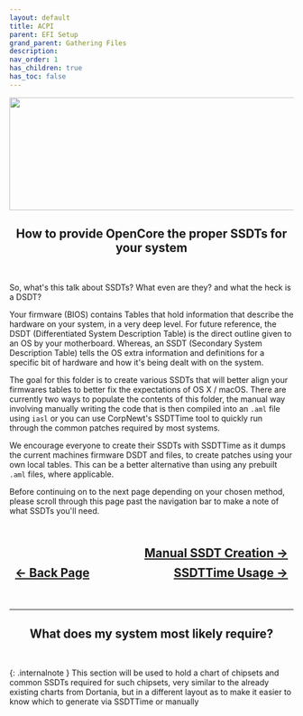 ```yaml
---
layout: default
title: ACPI
parent: EFI Setup
grand_parent: Gathering Files
description: 
nav_order: 1
has_children: true
has_toc: false
---
```


<style>
  .navigation-container {
    display: flex;
    justify-content: space-between;
    align-items: center;
    width: 100%;
  }
  
  .nav-button {
    margin: 10px;
  }

  .manual-next-button-container {
    text-align: right;
  }

  .manual-next-button {
    margin: 10px;
    top: 0px;
    bottom: 0px;
    left: 0px;
    right: 0px;
  }
</style>

<p align="center">
  <img width="650" height="200" src="../../../../../assets/Headers/Header-OpenCore-ACPI.png">
</p>

<h2 align="center">How to provide OpenCore the proper SSDTs for your system</h2>
<br>

So, what's this talk about SSDTs? What even are they? and what the heck is a DSDT?

Your firmware (BIOS) contains Tables that hold information that describe the hardware on your system, in a very deep level. For future reference, the DSDT (Differentiated System Description Table) is the direct outline given to an OS by your motherboard. Whereas, an SSDT (Secondary System Description Table) tells the OS extra information and definitions for a specific bit of hardware and how it's being dealt with on the system. 

The goal for this folder is to create various SSDTs that will better align your firmwares tables to better fix the expectations of OS X / macOS. There are currently two ways to populate the contents of this folder, the manual way involving manually writing the code that is then compiled into an ``.aml`` file using ``iasl`` or you can use CorpNewt's SSDTTime tool to quickly run through the common patches required by most systems.

We encourage everyone to create their SSDTs with SSDTTime as it dumps the current machines firmware DSDT and files, to create patches using your own local tables. This can be a better alternative than using any prebuilt ``.aml`` files, where applicable.

Before continuing on to the next page depending on your chosen method, please scroll through this page past the navigation bar to make a note of what SSDTs you'll need. 

<h2 align="center">
  <br>
  <div class="manual-next-button-container">
  <a class="manual-next-button" href="../02-Manual/index/">Manual SSDT Creation &rarr;</a>
  </div>
  <div class="navigation-container">
    <a class="nav-button" href="../../index/">&larr; Back Page</a>
    <a class="nav-button" href="../01-SSDTTime/index">SSDTTime Usage &rarr;</a>
  </div>
  <br>
</h2>

<hr>

<h2 align="center">What does my system most likely require?</h2>
<br>

{: .internalnote }
This section will be used to hold a chart of chipsets and common SSDTs required for such chipsets, very similar to the already existing charts from Dortania, but in a different layout as to make it easier to know which to generate via SSDTTime or manually


